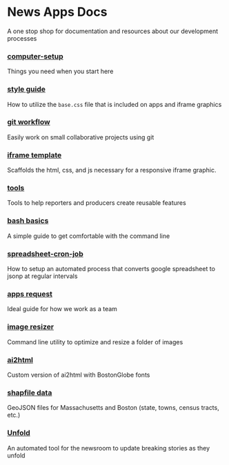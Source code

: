 # News Apps Docs
A one stop shop for documentation and resources about our development processes

### [computer-setup](computer-setup)
Things you need when you start here

### [style guide](https://bostonglobe.github.io/news-apps-style-guide)
How to utilize the `base.css` file that is included on apps and iframe graphics

### [git workflow](git-workflow)
Easily work on small collaborative projects using git

### [iframe template](https://github.com/BostonGlobe/globe-graphic-template)
Scaffolds the html, css, and js necessary for a responsive iframe graphic.

### [tools](tools)
Tools to help reporters and producers create reusable features

### [bash basics](bash-basics)
A simple guide to get comfortable with the command line

### [spreadsheet-cron-job](spreadsheet-cron-job)
How to setup an automated process that converts google spreadsheet to jsonp at regular intervals

### [apps request](apps-request)
Ideal guide for how we work as a team

### [image resizer](image-resizer)
Command line utility to optimize and resize a folder of images

### [ai2html](ai2thml)
Custom version of ai2html with BostonGlobe fonts

### [shapfile data](https://github.com/bostonglobe/shapefiles)
GeoJSON files for Massachusetts and Boston (state, towns, census tracts, etc.)

### [Unfold](unfold)
An automated tool for the newsroom to update breaking stories as they unfold
